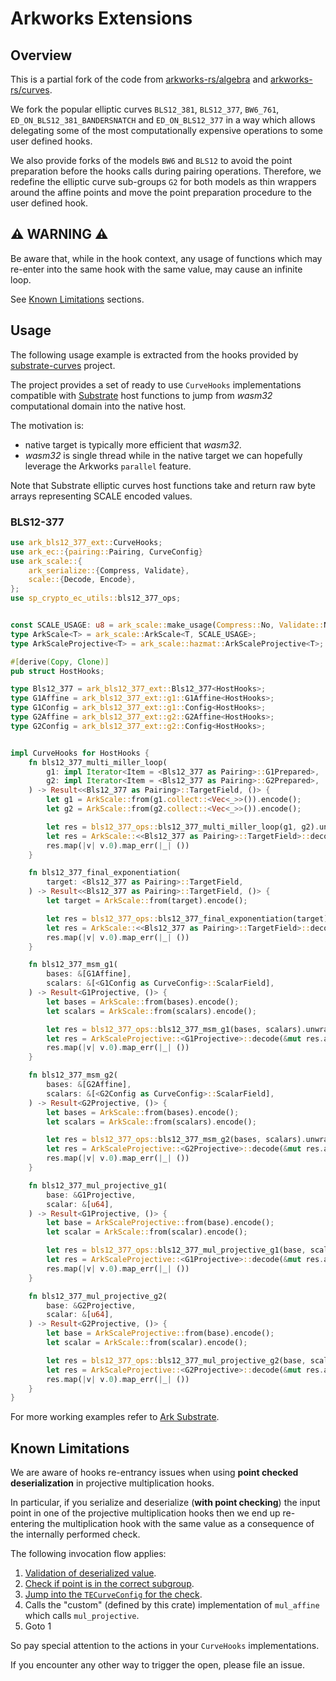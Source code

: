 # Arkworks Extensions

## Overview

This is a partial fork of the code from
[arkworks-rs/algebra](https://github.com/arkworks-rs/algebra) and
[arkworks-rs/curves](https://github.com/arkworks-rs/curves).

We fork the popular elliptic curves `BLS12_381`, `BLS12_377`, `BW6_761`,
`ED_ON_BLS12_381_BANDERSNATCH` and `ED_ON_BLS12_377` in a way which allows
delegating some of the most computationally expensive operations to some user
defined hooks.

We also provide forks of the models `BW6` and `BLS12` to avoid the point
preparation before the hooks calls during pairing operations. Therefore, we
redefine the elliptic curve sub-groups `G2` for both models as thin wrappers
around the affine points and move the point preparation procedure to the
user defined hook.

## ⚠️ WARNING ⚠️

Be aware that, while in the hook context, any usage of functions which may
re-enter into the same hook with the same value, may cause an infinite loop.

See [Known Limitations](https://github.com/paritytech/ark-substrate#known-limitations) sections.

## Usage

The following usage example is extracted from the hooks provided by
[substrate-curves](https://github.com/paritytech/substrate-curves) project.

The project provides a set of ready to use `CurveHooks` implementations compatible with
[Substrate](https://github.com/paritytech/polkadot-sdk/primitives/crypto/ec-utils)
host functions to jump from *wasm32* computational domain into the native host.

The motivation is:
- native target is typically more efficient that *wasm32*.
- *wasm32* is single thread while in the native target we can hopefully leverage
  the Arkworks `parallel` feature.

Note that Substrate elliptic curves host functions take and return raw byte arrays
representing SCALE encoded values.

### BLS12-377

```rust
use ark_bls12_377_ext::CurveHooks;
use ark_ec::{pairing::Pairing, CurveConfig}
use ark_scale::{
    ark_serialize::{Compress, Validate},
    scale::{Decode, Encode},
};
use sp_crypto_ec_utils::bls12_377_ops;


const SCALE_USAGE: u8 = ark_scale::make_usage(Compress::No, Validate::No);
type ArkScale<T> = ark_scale::ArkScale<T, SCALE_USAGE>;
type ArkScaleProjective<T> = ark_scale::hazmat::ArkScaleProjective<T>;

#[derive(Copy, Clone)]
pub struct HostHooks;

type Bls12_377 = ark_bls12_377_ext::Bls12_377<HostHooks>;
type G1Affine = ark_bls12_377_ext::g1::G1Affine<HostHooks>;
type G1Config = ark_bls12_377_ext::g1::Config<HostHooks>;
type G2Affine = ark_bls12_377_ext::g2::G2Affine<HostHooks>;
type G2Config = ark_bls12_377_ext::g2::Config<HostHooks>;


impl CurveHooks for HostHooks {
    fn bls12_377_multi_miller_loop(
        g1: impl Iterator<Item = <Bls12_377 as Pairing>::G1Prepared>,
        g2: impl Iterator<Item = <Bls12_377 as Pairing>::G2Prepared>,
    ) -> Result<<Bls12_377 as Pairing>::TargetField, ()> {
        let g1 = ArkScale::from(g1.collect::<Vec<_>>()).encode();
        let g2 = ArkScale::from(g2.collect::<Vec<_>>()).encode();

        let res = bls12_377_ops::bls12_377_multi_miller_loop(g1, g2).unwrap_or_default();
        let res = ArkScale::<<Bls12_377 as Pairing>::TargetField>::decode(&mut res.as_slice());
        res.map(|v| v.0).map_err(|_| ())
    }

    fn bls12_377_final_exponentiation(
        target: <Bls12_377 as Pairing>::TargetField,
    ) -> Result<<Bls12_377 as Pairing>::TargetField, ()> {
        let target = ArkScale::from(target).encode();

        let res = bls12_377_ops::bls12_377_final_exponentiation(target).unwrap_or_default();
        let res = ArkScale::<<Bls12_377 as Pairing>::TargetField>::decode(&mut res.as_slice());
        res.map(|v| v.0).map_err(|_| ())
    }

    fn bls12_377_msm_g1(
        bases: &[G1Affine],
        scalars: &[<G1Config as CurveConfig>::ScalarField],
    ) -> Result<G1Projective, ()> {
        let bases = ArkScale::from(bases).encode();
        let scalars = ArkScale::from(scalars).encode();

        let res = bls12_377_ops::bls12_377_msm_g1(bases, scalars).unwrap_or_default();
        let res = ArkScaleProjective::<G1Projective>::decode(&mut res.as_slice());
        res.map(|v| v.0).map_err(|_| ())
    }

    fn bls12_377_msm_g2(
        bases: &[G2Affine],
        scalars: &[<G2Config as CurveConfig>::ScalarField],
    ) -> Result<G2Projective, ()> {
        let bases = ArkScale::from(bases).encode();
        let scalars = ArkScale::from(scalars).encode();

        let res = bls12_377_ops::bls12_377_msm_g2(bases, scalars).unwrap_or_default();
        let res = ArkScaleProjective::<G2Projective>::decode(&mut res.as_slice());
        res.map(|v| v.0).map_err(|_| ())
    }

    fn bls12_377_mul_projective_g1(
        base: &G1Projective,
        scalar: &[u64],
    ) -> Result<G1Projective, ()> {
        let base = ArkScaleProjective::from(base).encode();
        let scalar = ArkScale::from(scalar).encode();

        let res = bls12_377_ops::bls12_377_mul_projective_g1(base, scalar).unwrap_or_default();
        let res = ArkScaleProjective::<G1Projective>::decode(&mut res.as_slice());
        res.map(|v| v.0).map_err(|_| ())
    }

    fn bls12_377_mul_projective_g2(
        base: &G2Projective,
        scalar: &[u64],
    ) -> Result<G2Projective, ()> {
        let base = ArkScaleProjective::from(base).encode();
        let scalar = ArkScale::from(scalar).encode();

        let res = bls12_377_ops::bls12_377_mul_projective_g2(base, scalar).unwrap_or_default();
        let res = ArkScaleProjective::<G2Projective>::decode(&mut res.as_slice());
        res.map(|v| v.0).map_err(|_| ())
    }
}
```

For more working examples refer to [Ark Substrate](https://github.com/davxy/ark-substrate-examples).


## Known Limitations

We are aware of hooks re-entrancy issues when using **point checked
deserialization** in projective multiplication hooks.

In particular, if you serialize and deserialize (**with point checking**) the
input point in one of the projective multiplication hooks then we end up
re-entering the multiplication hook with the same value as a consequence of the
internally performed check.

The following invocation flow applies:

1. [Validation of deserialized value](https://github.com/arkworks-rs/algebra/blob/c0666a81190dbcade1b735ffd383a5f577dd33d5/ec/src/models/twisted_edwards/mod.rs#L145-L147).
2. [Check if point is in the correct subgroup](https://github.com/arkworks-rs/algebra/blob/c0666a81190dbcade1b735ffd383a5f577dd33d5/ec/src/models/twisted_edwards/affine.rs#L321).
3. [Jump into the `TECurveConfig` for the check](https://github.com/arkworks-rs/algebra/blob/c0666a81190dbcade1b735ffd383a5f577dd33d5/ec/src/models/twisted_edwards/affine.rs#L159).
4. Calls the "custom" (defined by this crate) implementation of `mul_affine` which calls `mul_projective`.
5. Goto 1

So pay special attention to the actions in your `CurveHooks` implementations.

If you encounter any other way to trigger the open, please file an issue.
